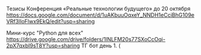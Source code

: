 
Тезисы Конференция «Реальные технологии будущего» до 20 октября 
https://docs.google.com/document/d/1uAKbuuOqxeY_NNDH1eCciBhG109eVRf3lIoFlwx9EkQ/edit?usp=sharing

Мини-курс "Python для всех"
https://drive.google.com/drive/folders/1lNLFM20s77SXoCcOqi-2pX7qxbI9sT8Y?usp=sharing
ТГ бот день 1. (
